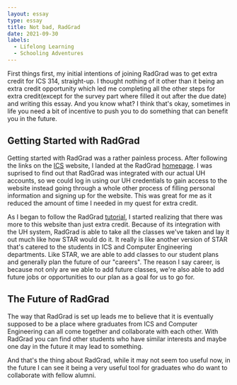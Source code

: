 ```yaml
---
layout: essay
type: essay
title: Not bad, RadGrad
date: 2021-09-30
labels:
  - Lifelong Learning
  - Schooling Adventures
---
```


First things first, my initial intentions of joining RadGrad was to get extra credit for ICS 314, straight-up. I thought nothing of it other than it being an extra credit opportunity which led me completing all the other steps for extra credit(except for the survey part where filled it out after the due date) and writing this essay. And you know what? I think that's okay, sometimes in life you need a bit of incentive to push you to do something that can benefit you in the future.

## Getting Started with RadGrad
Getting started with RadGrad was a rather painless process. After following the links on the [ICS](https://courses.ics.hawaii.edu/ics314f21/morea/radgrad/experience-radgrad-new-user.html) website, I landed at the RadGrad [homepage](https://radgrad2.ics.hawaii.edu/#/). I was suprised to find out that RadGrad was integrated with our actual UH accounts, so we could log in using our UH credentials to gain access to the website instead going through a whole other process of filling personal information and signing up for the website. This was great for me as it reduced the amount of time I needed in my quest for extra credit.

As I began to follow the RadGrad [tutorial](https://www.radgrad.org/docs/users/new-student/overview), I started realizing that there was more to this website than just extra credit. Because of its integration with the UH system, RadGrad is able to take all the classes we've taken and lay it out much like how STAR would do it. It really is like another version of STAR that's catered to the students in ICS and Computer Engineering departments. Like STAR, we are able to add classes to our student plans and generally plan the future of our "careers". The reason I say career, is because not only are we able to add future classes, we're also able to add future jobs or opportunities to our plan as a goal for us to go for. 

## The Future of RadGrad
The way that RadGrad is set up leads me to believe that it is eventually supposed to be a place where graduates from ICS and Computer Engineering can all come together and collaborate with each other. With RadGrad you can find other students who have similar interests and maybe one day in the future it may lead to something.

And that's the thing about RadGrad, while it may not seem too useful now, in the future I can see it being a very useful tool for graduates who do want to collaborate with fellow alumni.

